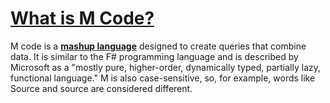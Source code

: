 # **[What is M Code?](https://blog.dataddo.com/guide-to-m-code-in-power-bi-a-power-query-formula-language)**

M code is a **[mashup language](https://learn.microsoft.com/en-us/powerquery-m/m-spec-introduction)** designed to create queries that combine data. It is similar to the F# programming language and is described by Microsoft as a "mostly pure, higher-order, dynamically typed, partially lazy, functional language." M is also case-sensitive, so, for example, words like Source and source are considered different.
